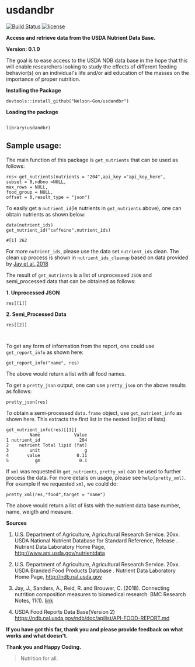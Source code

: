 # usdandbr

[![Build Status](https://travis-ci.org/Nelson-Gon/usdandbr.svg?branch=master)](https://travis-ci.org/Nelson-Gon/usdandbr)   [![license](https://img.shields.io/badge/license-GPL--2-blue.svg)](https://www.gnu.org/licenses/old-licenses/gpl-2.0.html)


**Access and retrieve data from the USDA Nutrient Data Base.**


**Version: 0.1.0**

The goal is to ease access to the USDA NDB data base in the hope that this will enable researchers looking to study the effects of different feeding behavior(s) on an individual's life and/or aid education of the masses on the importance of proper nutrition.



**Installing the Package**

```
devtools::install_github("Nelson-Gon/usdandbr")

```

**Loading the package**

```

library(usdandbr)

```

## Sample usage:

The main function of this package is `get_nutrients` that can be used as follows:

```
res<-get_nutrients(nutrients = "204",api_key ="api_key_here", 
subset = 0,ndbno =NULL,
max_rows = NULL,
food_group = NULL,
offset = 0,result_type = "json")

```

To easily get a `nutrient_id`(ie nutrients in `get_nutrients` above), one can obtain nutrients as shown below:

```
data(nutrient_ids)
get_nutrient_id("caffeine",nutrient_ids)

#[1] 262

```
For more `nutrient_ids`, please use the data set `nutrient_ids` clean. The clean up process is shown in `nutrient_ids_cleanup` based on data provided by [Jay et al.,2018](https://link.springer.com/article/10.1186%2Fs13104-018-3997-y)


The result of `get_nutrients` is a list of unprocessed `JSON` and semi_processed data that can be obtained as follows:

**1. Unprocessed JSON**
  ```
  res[[1]]
  
  ```

**2. Semi_Processed Data**

```
res[[2]]



```

To get any form of information from the report, one could use `get_report_info` as shown here:

```
get_report_info("name", res)

```

The above would return a list with all food names.


To get a `pretty_json` output, one can use `pretty_json` on the above results as follows:

```
pretty_json(res)

```



To obtain a semi-processed `data.frame` object, use `get_nutrient_info` as shown here. This extracts the first list in the nested list(list of lists).

```
get_nutrient_info(res)[[1]]
         Name             Value
1 nutrient_id               204
2    nutrient Total lipid (fat)
3        unit                 g
4       value              0.11
5          gm               0.1

```

If `xml` was requested in `get_nutrients`, `pretty_xml` can be used to further process the data. For more details on usage, please see `help(pretty_xml)`. For example if we requested `xml`, we could do:

```
pretty_xml(res,"food",target = "name")

```

The above would return a list of lists with the nutrient data base number, name, weigth and measure. 

**Sources**
1. U.S. Department of Agriculture, Agricultural Research Service. 20xx. USDA National Nutrient Database for Standard Reference, Release . Nutrient Data Laboratory Home Page, http://www.ars.usda.gov/nutrientdata

2. U.S. Department of Agriculture, Agricultural Research Service. 20xx. USDA Branded Food Products Database . Nutrient Data Laboratory Home Page, http://ndb.nal.usda.gov

3. Jay, J., Sanders, A., Reid, R. and Brouwer, C. (2018). Connecting nutrition composition measures to biomedical research. BMC Research Notes, 11(1).  [link](https://link.springer.com/article/10.1186%2Fs13104-018-3997-y)

4. USDA Food Reports Data Base(Version 2) https://ndb.nal.usda.gov/ndb/doc/apilist/API-FOOD-REPORT.md

**If you have got this far, thank you and please provide feedback on what works and what doesn't.**

**Thank you and Happy Coding.**

>Nutrition for all.

